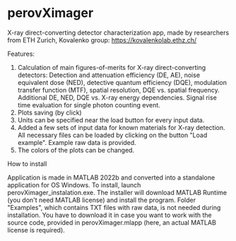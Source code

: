 # perovXimager
X-ray direct-converting detector characterization app, made by researchers from ETH Zurich, Kovalenko group: https://kovalenkolab.ethz.ch/

Features:

1) Calculation of main figures-of-merits for X-ray direct-converting detectors:
Detection and attenuation efficiency (DE, AE), noise equivalent dose (NED), detective quantum efficiency (DQE), modulation transfer function (MTF), spatial resolution, DQE vs. spatial frequency. Additional DE, NED, DQE vs. X-ray energy dependencies. Signal rise time evaluation for single photon counting event.
2) Plots saving (by click)
3) Units can be specified near the load button for every input data.
4) Added a few sets of input data for known materials for X-ray detection. All necessary files can be loaded by clicking on the button "Load example". Example raw data is provided.
5) The colors of the plots can be changed.

How to install

Application is made in MATLAB 2022b and converted into a standalone application for OS Windows. To install, launch perovXimager_instalation.exe. The installer will download MATLAB Runtime (you don't need MATLAB license) and install the program. Folder "Examples", which contains TXT files with raw data, is not needed during installation. You have to download it in case you want to work with the source code, provided in perovXimager.mlapp (here, an actual MATLAB license is required).
